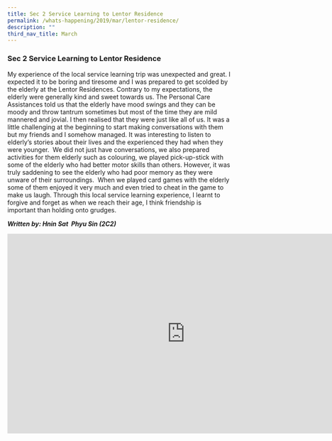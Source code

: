 ```yaml
---
title: Sec 2 Service Learning to Lentor Residence
permalink: /whats-happening/2019/mar/lentor-residence/
description: ""
third_nav_title: March
---
```

### **Sec 2 Service Learning to Lentor Residence**
My experience of the local service learning trip was unexpected and great. I expected it to be boring and tiresome and I was prepared to get scolded by the elderly at the Lentor Residences. Contrary to my expectations, the elderly were generally kind and sweet towards us. The Personal Care Assistances told us that the elderly have mood swings and they can be moody and throw tantrum sometimes but most of the time they are mild mannered and jovial. I then realised that they were just like all of us. It was a little challenging at the beginning to start making conversations with them but my friends and I somehow managed. It was interesting to listen to elderly’s stories about their lives and the experienced they had when they were younger.&nbsp; We did not just have conversations, we also prepared activities for them elderly such as colouring, we played pick-up-stick with some of the elderly who had better motor skills than others. However, it was truly saddening to see the elderly who had poor memory as they were unware of their surroundings.&nbsp; When we played card games with the elderly some of them enjoyed it very much and even tried to cheat in the game to make us laugh. Through this local service learning experience, I learnt to forgive and forget as when we reach their age, I think friendship is important than holding onto grudges.

**_Written by: Hnin Sat&nbsp; Phyu Sin (2C2)_**

<iframe allowfullscreen="true" height="450" width="800" frameborder="0" src="https://docs.google.com/presentation/d/e/2PACX-1vQOhz9BC70KQjgVPfpSyPSbG_2PyQcBzVk2SZXVH_kPlpqyLNzSlvuFF3I4L8WHzMvJzZc9IHofwPDJ/embed?start=false&amp;loop=false&amp;delayms=3000"></iframe>